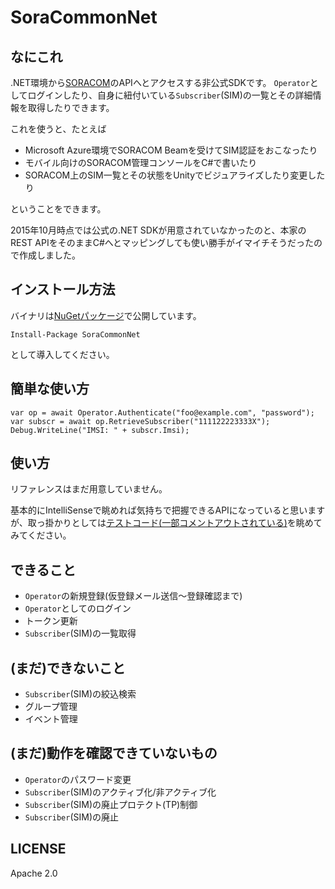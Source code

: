 # SoraCommonNet

## なにこれ

.NET環境から[SORACOM](https://dev.soracom.io/jp/)のAPIへとアクセスする非公式SDKです。
`Operator`としてログインしたり、自身に紐付いている`Subscriber`(SIM)の一覧とその詳細情報を取得したりできます。

これを使うと、たとえば

 * Microsoft Azure環境でSORACOM Beamを受けてSIM認証をおこなったり
 * モバイル向けのSORACOM管理コンソールをC#で書いたり
 * SORACOM上のSIM一覧とその状態をUnityでビジュアライズしたり変更したり

ということをできます。

2015年10月時点では公式の.NET SDKが用意されていなかったのと、本家のREST APIをそのままC#へとマッピングしても使い勝手がイマイチそうだったので作成しました。

## インストール方法

バイナリは[NuGetパッケージ](https://www.nuget.org/packages/SoraCommonNet/)で公開しています。

```
Install-Package SoraCommonNet
```

として導入してください。

## 簡単な使い方
```
var op = await Operator.Authenticate("foo@example.com", "password");
var subscr = await op.RetrieveSubscriber("111122223333X");
Debug.WriteLine("IMSI: " + subscr.Imsi);
```

## 使い方

リファレンスはまだ用意していません。

基本的にIntelliSenseで眺めれば気持ちで把握できるAPIになっていると思いますが、取っ掛かりとしては[テストコード(一部コメントアウトされている)](https://github.com/muojp/SoraCommonNet/blob/master/SoraCommonTest/Program.cs#L28)を眺めてみてください。

## できること

 * `Operator`の新規登録(仮登録メール送信〜登録確認まで)
 * `Operator`としてのログイン
 * トークン更新
 * `Subscriber`(SIM)の一覧取得

## (まだ)できないこと

 * `Subscriber`(SIM)の絞込検索
 * グループ管理
 * イベント管理

## (まだ)動作を確認できていないもの

 * `Operator`のパスワード変更
 * `Subscriber`(SIM)のアクティブ化/非アクティブ化
 * `Subscriber`(SIM)の廃止プロテクト(TP)制御
 * `Subscriber`(SIM)の廃止

## LICENSE

Apache 2.0